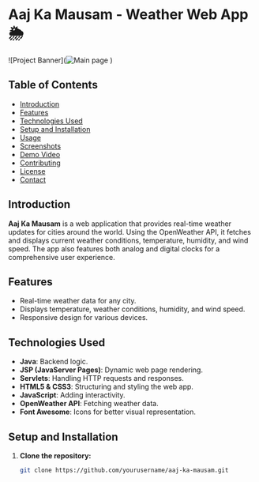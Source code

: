# Aaj Ka Mausam - Weather Web App 🌦️

![Project Banner](![Main page](https://github.com/rachitsharma300/Weather-Web-App/assets/50745070/e6315afa-88e6-4733-ad8f-2675790320e9)
) <!-- Replace with a screenshot or banner image -->

## Table of Contents
- [Introduction](#introduction)
- [Features](#features)
- [Technologies Used](#technologies-used)
- [Setup and Installation](#setup-and-installation)
- [Usage](#usage)
- [Screenshots](#screenshots)
- [Demo Video](#demo-video)
- [Contributing](#contributing)
- [License](#license)
- [Contact](#contact)

## Introduction
**Aaj Ka Mausam** is a web application that provides real-time weather updates for cities around the world. Using the OpenWeather API, it fetches and displays current weather conditions, temperature, humidity, and wind speed. The app also features both analog and digital clocks for a comprehensive user experience.

## Features
- Real-time weather data for any city.
- Displays temperature, weather conditions, humidity, and wind speed.
- Responsive design for various devices.

## Technologies Used
- **Java**: Backend logic.
- **JSP (JavaServer Pages)**: Dynamic web page rendering.
- **Servlets**: Handling HTTP requests and responses.
- **HTML5 & CSS3**: Structuring and styling the web app.
- **JavaScript**: Adding interactivity.
- **OpenWeather API**: Fetching weather data.
- **Font Awesome**: Icons for better visual representation.

## Setup and Installation
1. **Clone the repository:**
   ```sh
   git clone https://github.com/yourusername/aaj-ka-mausam.git
